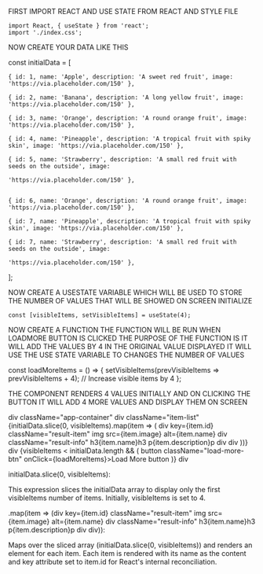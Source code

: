 FIRST IMPORT REACT AND USE STATE FROM REACT AND STYLE FILE


    import React, { useState } from 'react';
    import './index.css';


    
NOW CREATE YOUR DATA LIKE THIS


  const initialData = [
  
    { id: 1, name: 'Apple', description: 'A sweet red fruit', image: 'https://via.placeholder.com/150' },
    
    { id: 2, name: 'Banana', description: 'A long yellow fruit', image: 'https://via.placeholder.com/150' },
    
    { id: 3, name: 'Orange', description: 'A round orange fruit', image: 'https://via.placeholder.com/150' },
    
    { id: 4, name: 'Pineapple', description: 'A tropical fruit with spiky skin', image: 'https://via.placeholder.com/150' },
    
    { id: 5, name: 'Strawberry', description: 'A small red fruit with seeds on the outside', image:
    
    'https://via.placeholder.com/150' },

        
    { id: 6, name: 'Orange', description: 'A round orange fruit', image: 'https://via.placeholder.com/150' },
    
    { id: 7, name: 'Pineapple', description: 'A tropical fruit with spiky skin', image: 'https://via.placeholder.com/150' },
    
    { id: 7, name: 'Strawberry', description: 'A small red fruit with seeds on the outside', image:
    
    'https://via.placeholder.com/150' },
    
  ];



  NOW CREATE A USESTATE VARIABLE WHICH WILL BE USED TO STORE THE NUMBER OF VALUES THAT WILL BE SHOWED ON SCREEN INITIALIZE 

    const [visibleItems, setVisibleItems] = useState(4);





NOW CREATE A FUNCTION THE FUNCTION WILL BE RUN WHEN LOADMORE BUTTON IS CLICKED 
THE PURPOSE OF THE FUNCTION IS IT WILL ADD THE VALUES BY 4 IN THE ORIGINAL VALUE DISPLAYED
IT WILL USE THE USE STATE VARIABLE TO CHANGES THE NUMBER OF VALUES





  const loadMoreItems = () => {
    setVisibleItems(prevVisibleItems => prevVisibleItems + 4); // Increase visible items by 4
  };

  



THE COMPONENT RENDERS 4 VALUES INITIALLY AND ON CLICKING THE BUTTON IT WILL ADD 4 MORE VALUES AND DISPLAY THEM ON SCREEN


div className="app-container"
      div className="item-list"
        {initialData.slice(0, visibleItems).map(item => (
          div key={item.id} className="result-item"
          img src={item.image} alt={item.name} 
          div className="result-info"
            h3{item.name}h3
            p{item.description}p
          div
        div
        ))}
      div
      {visibleItems < initialData.length && (
        button className="load-more-btn" onClick={loadMoreItems}>Load More button
      )}
    div

    
    


initialData.slice(0, visibleItems):



 This expression slices the initialData array to display only the first visibleItems number of items. Initially, visibleItems is set to 4.
 


.map(item => (div key={item.id} className="result-item"
          img src={item.image} alt={item.name} 
          div className="result-info"
            h3{item.name}h3
            p{item.description}p
          div
        div)):

        


 Maps over the sliced array (initialData.slice(0, visibleItems)) and renders an element for each item. Each item is rendered with its name as the content and key attribute set to item.id for React's internal reconciliation.
